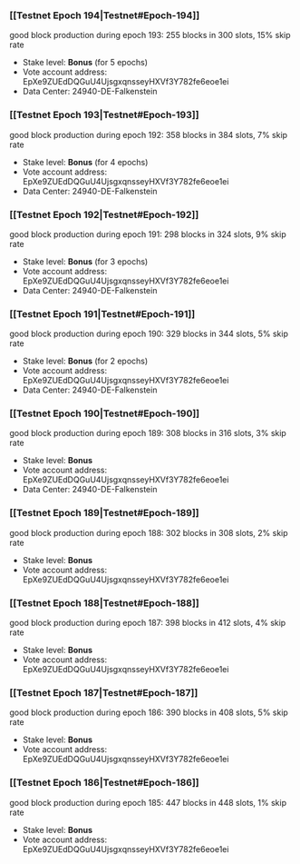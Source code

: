 ### [[Testnet Epoch 194|Testnet#Epoch-194]]
good block production during epoch 193: 255 blocks in 300 slots, 15% skip rate
* Stake level: **Bonus** (for 5 epochs)
* Vote account address: EpXe9ZUEdDQGuU4UjsgxqnsseyHXVf3Y782fe6eoe1ei
* Data Center: 24940-DE-Falkenstein
### [[Testnet Epoch 193|Testnet#Epoch-193]]
good block production during epoch 192: 358 blocks in 384 slots, 7% skip rate
* Stake level: **Bonus** (for 4 epochs)
* Vote account address: EpXe9ZUEdDQGuU4UjsgxqnsseyHXVf3Y782fe6eoe1ei
* Data Center: 24940-DE-Falkenstein
### [[Testnet Epoch 192|Testnet#Epoch-192]]
good block production during epoch 191: 298 blocks in 324 slots, 9% skip rate
* Stake level: **Bonus** (for 3 epochs)
* Vote account address: EpXe9ZUEdDQGuU4UjsgxqnsseyHXVf3Y782fe6eoe1ei
* Data Center: 24940-DE-Falkenstein
### [[Testnet Epoch 191|Testnet#Epoch-191]]
good block production during epoch 190: 329 blocks in 344 slots, 5% skip rate
* Stake level: **Bonus** (for 2 epochs)
* Vote account address: EpXe9ZUEdDQGuU4UjsgxqnsseyHXVf3Y782fe6eoe1ei
* Data Center: 24940-DE-Falkenstein
### [[Testnet Epoch 190|Testnet#Epoch-190]]
good block production during epoch 189: 308 blocks in 316 slots, 3% skip rate
* Stake level: **Bonus**
* Vote account address: EpXe9ZUEdDQGuU4UjsgxqnsseyHXVf3Y782fe6eoe1ei
* Data Center: 24940-DE-Falkenstein
### [[Testnet Epoch 189|Testnet#Epoch-189]]
good block production during epoch 188: 302 blocks in 308 slots, 2% skip rate
* Stake level: **Bonus**
* Vote account address: EpXe9ZUEdDQGuU4UjsgxqnsseyHXVf3Y782fe6eoe1ei
### [[Testnet Epoch 188|Testnet#Epoch-188]]
good block production during epoch 187: 398 blocks in 412 slots, 4% skip rate
* Stake level: **Bonus**
* Vote account address: EpXe9ZUEdDQGuU4UjsgxqnsseyHXVf3Y782fe6eoe1ei
### [[Testnet Epoch 187|Testnet#Epoch-187]]
good block production during epoch 186: 390 blocks in 408 slots, 5% skip rate
* Stake level: **Bonus**
* Vote account address: EpXe9ZUEdDQGuU4UjsgxqnsseyHXVf3Y782fe6eoe1ei
### [[Testnet Epoch 186|Testnet#Epoch-186]]
good block production during epoch 185: 447 blocks in 448 slots, 1% skip rate
* Stake level: **Bonus**
* Vote account address: EpXe9ZUEdDQGuU4UjsgxqnsseyHXVf3Y782fe6eoe1ei